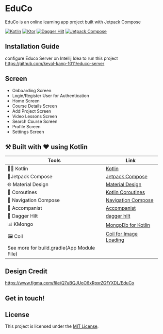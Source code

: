# EduCo
EduCo is an online learning app project built with Jetpack Compose

[![Kotlin](https://img.shields.io/badge/Kotlin-1.8.10-blue.svg)](https://kotlinlang.org/)
[![Ktor](https://img.shields.io/badge/Ktor-1.6.4-white.svg)](https://ktor.io/)
[![Dagger Hilt](https://img.shields.io/badge/Dagger%20Hilt-2.44-yellow.svg)](https://dagger.dev/hilt/)
[![Jetpack Compose](https://img.shields.io/badge/Jetpack%20Compose-2022.10.bom-red.svg)](https://developer.android.com/jetpack/compose)

## Installation Guide
configure Educo Server on Intellij Idea to run this project
https://github.com/keval-kanp-1011/educo-server

## Screen
* Onboarding Screen
* Login/Register User for Authentication
* Home Screen
* Course Details Screen
* Add Project Screen
* Video Lessons Screen
* Search Course Screen
* Profile Screen
* Settings Screen

## ⚒️ Built with ❤️ using Kotlin

| Tools | Link |
| ------ | ------ |
| 👨‍💻 Kotlin | [Kotlin](https://kotlinlang.org/) |
| 💛Jetpack Compose | [Jetpack Compose](https://developer.android.com/jetpack/compose) |
| 🌐 Material Design | [Material Design](https://material.io/design) |
| 🌊 Coroutines | [Kotlin Coroutines](https://kotlinlang.org/docs/coroutines) |
| 🧭 Navigation Compose | [Navigation Compose](https://developer.android.com/jetpack/compose/navigation) |
| 🎨 Accompanist | [Accompanist](https://github.com/google/accompanist) |
| 💉 Dagger Hilt | [dagger hilt](https://dagger.dev/hilt/) |
| 📊 KMongo | [MongoDb for Kotlin](https://github.com/Litote/kmongo) |
| 🖼️ Coil | [Coil for Image Loading](https://github.com/coil-kt/coil) |
| See more for build.gradle(App Module File) |




## Design Credit
https://www.figma.com/file/Q7uBQJUoO6xRpxrZGfYXDL/EduCo

## Get in touch!

## License
This project is licensed under the [MIT License](LICENSE).

